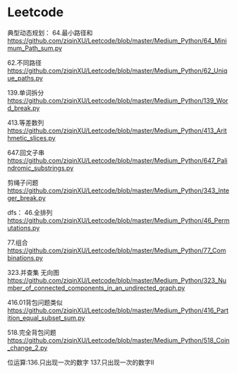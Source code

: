 # Leetcode

典型动态规划：
64.最小路径和
https://github.com/ziqinXU/Leetcode/blob/master/Medium_Python/64_Minimum_Path_sum.py

62.不同路径
https://github.com/ziqinXU/Leetcode/blob/master/Medium_Python/62_Unique_paths.py

139.单词拆分
https://github.com/ziqinXU/Leetcode/blob/master/Medium_Python/139_Word_break.py

413.等差数列
https://github.com/ziqinXU/Leetcode/blob/master/Medium_Python/413_Arithmetic_slices.py

647.回文子串
https://github.com/ziqinXU/Leetcode/blob/master/Medium_Python/647_Palindromic_substrings.py

剪绳子问题 
https://github.com/ziqinXU/Leetcode/blob/master/Medium_Python/343_Integer_break.py

dfs：
46.全排列
https://github.com/ziqinXU/Leetcode/blob/master/Medium_Python/46_Permutations.py

77.组合
https://github.com/ziqinXU/Leetcode/blob/master/Medium_Python/77_Combinations.py

323.并查集 无向图
https://github.com/ziqinXU/Leetcode/blob/master/Medium_Python/323_Number_of_connected_components_in_an_undirected_graph.py

416.01背包问题类似
https://github.com/ziqinXU/Leetcode/blob/master/Medium_Python/416_Partition_equal_subset_sum.py

518.完全背包问题
https://github.com/ziqinXU/Leetcode/blob/master/Medium_Python/518_Coin_change_2.py

位运算:136.只出现一次的数字
      137.只出现一次的数字II

